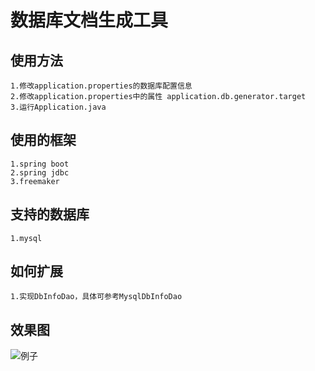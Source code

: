 数据库文档生成工具
====

使用方法  
----
    1.修改application.properties的数据库配置信息  
    2.修改application.properties中的属性 application.db.generator.target  
    3.运行Application.java  

使用的框架  
----
    1.spring boot  
    2.spring jdbc  
    3.freemaker  

支持的数据库 
----
    1.mysql  

如何扩展
----
    1.实现DbInfoDao，具体可参考MysqlDbInfoDao
    

效果图
----
 ![例子](https://gitee.com/shiqiyue/dbDocGenerator/blob/master/doc/example.png "在这里输入图片标题")